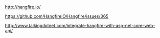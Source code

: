 
http://hangfire.io/

https://github.com/HangfireIO/Hangfire/issues/365

http://www.talkingdotnet.com/integrate-hangfire-with-asp-net-core-web-api/